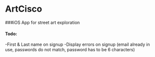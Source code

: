 # ArtCisco
###iOS App for street art exploration 
#### Todo: <br>
-First & Last name on signup
-Display errors on signup (email already in use, passwords do not match, password has to be 6 characters)
